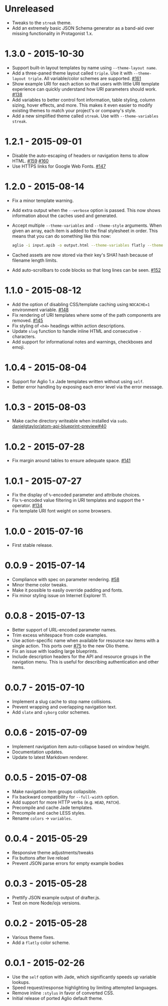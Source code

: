 # Unreleased

* Tweaks to the `streak` theme.
* Add an extremely basic JSON Schema generator as a band-aid over missing functionality in Protagonist 1.x.

# 1.3.0 - 2015-10-30

* Support built-in layout templates by name using `--theme-layout name`.
* Add a three-paned theme layout called `triple`. Use it with `--theme-layout triple`. All variable/color schemes are supported. [#161](https://github.com/danielgtaylor/aglio/issues/161)
* Show example URI for each action so that users with little URI template experience can quickly understand how URI parameters should work. [#138](https://github.com/danielgtaylor/aglio/issues/138)
* Add variables to better control font information, table styling, column sizing, hover effects, and more. This makes it even easier to modify existing themes to match your project's or company's style.
* Add a new simplified theme called `streak`. Use with `--theme-variables streak`.

# 1.2.1 - 2015-09-01

* Disable the auto-escaping of headers or navigation items to allow HTML. [#159](https://github.com/danielgtaylor/aglio/issues/159) [#160](https://github.com/danielgtaylor/aglio/issues/160)
* Use HTTPS links for Google Web Fonts. [#147](https://github.com/danielgtaylor/aglio/pull/147)

# 1.2.0 - 2015-08-14

* Fix a minor template warning.
* Add extra output when the `--verbose` option is passed. This now shows information about the caches used and generated.
* Accept multiple `--theme-variables` and `--theme-style` arguments. When given
  an array, each item is added to the final stylesheet in order. This means
  that you can do something like this now:

  ```sh
  aglio -i input.apib -o output.html --theme-variables flatly --theme-variables ./my-customizations.less
  ```

* Cached assets are now stored via their key's SHA1 hash because of filename
  length limits.
* Add auto-scrollbars to code blocks so that long lines can be seen. [#152](https://github.com/danielgtaylor/aglio/issues/152)

# 1.1.0 - 2015-08-12

* Add the option of disabling CSS/template caching using `NOCACHE=1` environment variable. [#148](https://github.com/danielgtaylor/aglio/issues/148)
* Fix rendering of URI templates where some of the path components are removed. [#145](https://github.com/danielgtaylor/aglio/issues/145)
* Fix styling of `<h4>` headings within action descriptions.
* Update `slug` function to handle inline HTML and consecutive `-` characters.
* Add support for informational notes and warnings, checkboxes and emoji.

# 1.0.4 - 2015-08-04

* Support for Aglio 1.x Jade templates written without using `self`.
* Better error handling by exposing each error level via the error message.

# 1.0.3 - 2015-08-03

* Make cache directory writeable when installed via `sudo`.
  [danielgtaylor/atom-api-blueprint-preview#40](https://github.com/danielgtaylor/atom-api-blueprint-preview/issues/40)

# 1.0.2 - 2015-07-28

* Fix margin around tables to ensure adequate space. [#141](https://github.com/danielgtaylor/aglio/issues/141)

# 1.0.1 - 2015-07-27

* Fix the display of `%`-encoded parameter and attribute choices.
* Fix `%`-encoded value filtering in URI templates and support the `*` operator.
  [#134](https://github.com/danielgtaylor/aglio/issues/134)
* Fix template URI font weight on some browsers.

# 1.0.0 - 2015-07-16

* First stable release.

# 0.0.9 - 2015-07-14

* Compliance with spec on parameter rendering. [#58](https://github.com/danielgtaylor/aglio/issues/58)
* Minor theme color tweaks.
* Make it possible to easily override padding and fonts.
* Fix minor styling issue on Internet Explorer 11.

# 0.0.8 - 2015-07-13

* Better support of URL-encoded parameter names.
* Trim excess whitespace from code examples.
* Use action-specific name when available for resource nav items with a
  single action. This ports over [#75](https://github.com/danielgtaylor/aglio/pull/75)
  to the new Olio theme.
* Fix an issue with loading large blueprints.
* Include description headers for the API and resource groups in the navigation
  menu. This is useful for describing authentication and other items.

# 0.0.7 - 2015-07-10

* Implement a slug cache to stop name collisions.
* Prevent wrapping and overlapping navigation text.
* Add `slate` and `cyborg` color schemes.

# 0.0.6 - 2015-07-09

* Implement navigation item auto-collapse based on window height.
* Documentation updates.
* Update to latest Markdown renderer.

# 0.0.5 - 2015-07-08

* Make navigation item groups collapsible.
* Fix backward compatibility for `--full-width` option.
* Add support for more HTTP verbs (e.g. `HEAD`, `PATCH`).
* Precompile and cache Jade templates.
* Precompile and cache LESS styles.
* Rename `colors` -> `variables`.

# 0.0.4 - 2015-05-29

* Responsive theme adjustments/tweaks
* Fix buttons after live reload
* Prevent JSON parse errors for empty example bodies

# 0.0.3 - 2015-05-28

* Prettify JSON example output of drafter.js.
* Test on more Node/iojs versions.

# 0.0.2 - 2015-05-28

* Various theme fixes.
* Add a `flatly` color scheme.

# 0.0.1 - 2015-02-26

* Use the `self` option with Jade, which significantly speeds up variable lookups.
* Speed request/response highlighting by limiting attempted languages.
* Remove inline `:stylus` in favor of converted CSS.
* Initial release of ported Aglio default theme.
